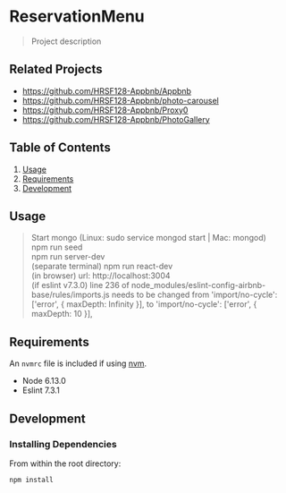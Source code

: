 # ReservationMenu

> Project description

## Related Projects

  - https://github.com/HRSF128-Appbnb/Appbnb
  - https://github.com/HRSF128-Appbnb/photo-carousel
  - https://github.com/HRSF128-Appbnb/Proxy0
  - https://github.com/HRSF128-Appbnb/PhotoGallery


## Table of Contents

1. [Usage](#Usage)
1. [Requirements](#requirements)
1. [Development](#development)

## Usage

> Start mongo (Linux: sudo service mongod start | Mac: mongod)\
> npm run seed\
> npm run server-dev\
> (separate terminal) npm run react-dev\
> (in browser) url: http://localhost:3004 \
> (if eslint v7.3.0) line 236 of node_modules/eslint-config-airbnb-base/rules/imports.js needs to be changed from 'import/no-cycle': ['error', { maxDepth: Infinity }], to 'import/no-cycle': ['error', { maxDepth: 10 }],
## Requirements

An `nvmrc` file is included if using [nvm](https://github.com/creationix/nvm).

- Node 6.13.0
- Eslint 7.3.1

## Development

### Installing Dependencies

From within the root directory:

```sh
npm install
```
